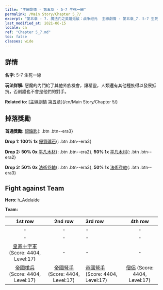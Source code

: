 ```yaml
---
title: "主線劇情 - 第五章 - 5-7 生死一線"
permalink: /Main Story/Chapter 5_7/
excerpt: "第五章 - 7. 魔法门之英雄无敌：战争纪元  主線劇情 - 第五章_7. 5-7 生死一線"
last_modified_at: 2021-06-15
locale: cn
ref: "Chapter 5_7.md"
toc: false
classes: wide
---
```


## 詳情

 **名字:** 5-7 生死一線

 **玩法詳解:** 惡魔的內鬥給了其他外族機會，讓精靈，人類還有其他種族得以發展抵抗，否則誰也不會是他們的對手。

 **Related to:** [主線劇情 第五章](/cn/Main Story/Chapter 5/)

## 掉落獎勵

 **首通獎勵:** [銀鑰匙](/cn/Items/con_693/){: .btn .btn--era3}

 **Drop 1:** **100% 1x** [優質礦石](/cn/Items/mat_12/){: .btn .btn--era3}

 **Drop 2:** **50% 0x** [平凡木材](/cn/Items/mat_7/){: .btn .btn--era2}, **50% 1x** [平凡木材](/cn/Items/mat_7/){: .btn .btn--era2}

 **Drop 3:** **50% 0x** [法術卷軸](/cn/Items/con_694/){: .btn .btn--era3}, **50% 1x** [法術卷軸](/cn/Items/con_694/){: .btn .btn--era3}


## Fight against Team
 **Hero:** h_Adelaide

 **Team:**


  | 1st row | 2nd row | 3rd row | 4th row |
  |:----:|:----:|:----|:----:|
  | - | - | - | - |
  | - | - | - | - |
  | [皇家十字軍](/cn/units/Swordsman/) (Score: 4404, Level:17)  | - | - | - |
  | [帝國槍兵](/cn/units/Pikeman/) (Score: 4404, Level:17)  | [帝國弩手](/cn/units/Marksman/) (Score: 4404, Level:17)  | [帝國弩手](/cn/units/Marksman/) (Score: 4404, Level:17)  | [僧侶](/cn/units/Monk/) (Score: 4404, Level:17)  |


